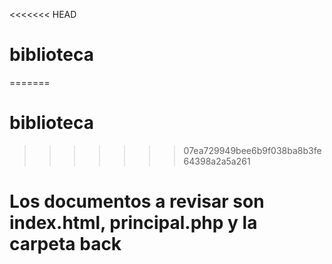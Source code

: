<<<<<<< HEAD
# biblioteca
=======
# biblioteca
>>>>>>> 07ea729949bee6b9f038ba8b3fe64398a2a5a261
# Los documentos a revisar son index.html, principal.php y la carpeta back